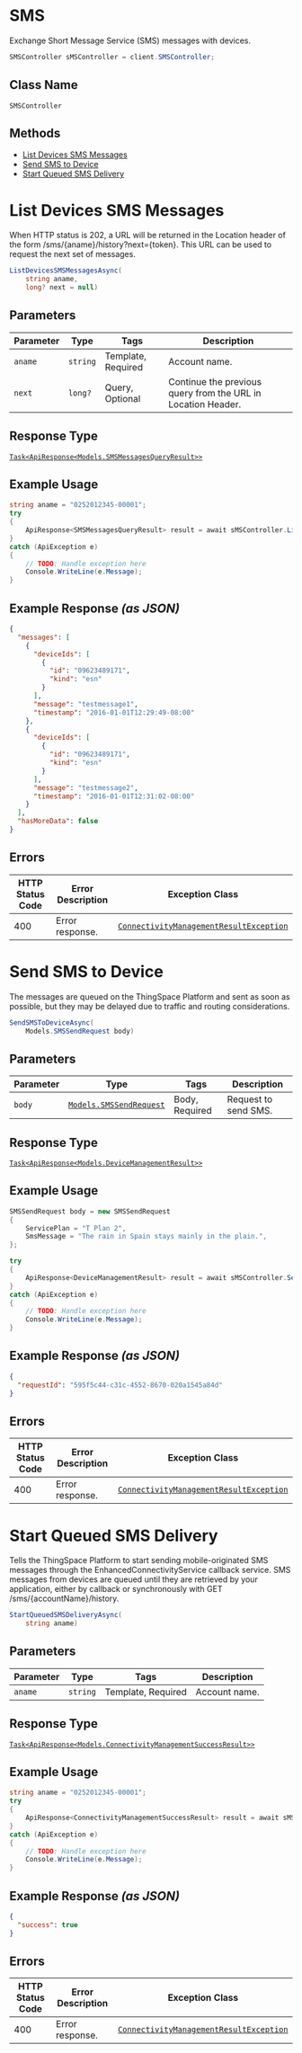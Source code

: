 # SMS

Exchange Short Message Service (SMS) messages with devices.

```csharp
SMSController sMSController = client.SMSController;
```

## Class Name

`SMSController`

## Methods

* [List Devices SMS Messages](../../doc/controllers/sms.md#list-devices-sms-messages)
* [Send SMS to Device](../../doc/controllers/sms.md#send-sms-to-device)
* [Start Queued SMS Delivery](../../doc/controllers/sms.md#start-queued-sms-delivery)


# List Devices SMS Messages

When HTTP status is 202, a URL will be returned in the Location header of the form /sms/{aname}/history?next={token}. This URL can be used to request the next set of messages.

```csharp
ListDevicesSMSMessagesAsync(
    string aname,
    long? next = null)
```

## Parameters

| Parameter | Type | Tags | Description |
|  --- | --- | --- | --- |
| `aname` | `string` | Template, Required | Account name. |
| `next` | `long?` | Query, Optional | Continue the previous query from the URL in Location Header. |

## Response Type

[`Task<ApiResponse<Models.SMSMessagesQueryResult>>`](../../doc/models/sms-messages-query-result.md)

## Example Usage

```csharp
string aname = "0252012345-00001";
try
{
    ApiResponse<SMSMessagesQueryResult> result = await sMSController.ListDevicesSMSMessagesAsync(aname, null);
}
catch (ApiException e)
{
    // TODO: Handle exception here
    Console.WriteLine(e.Message);
}
```

## Example Response *(as JSON)*

```json
{
  "messages": [
    {
      "deviceIds": [
        {
          "id": "09623489171",
          "kind": "esn"
        }
      ],
      "message": "testmessage1",
      "timestamp": "2016-01-01T12:29:49-08:00"
    },
    {
      "deviceIds": [
        {
          "id": "09623489171",
          "kind": "esn"
        }
      ],
      "message": "testmessage2",
      "timestamp": "2016-01-01T12:31:02-08:00"
    }
  ],
  "hasMoreData": false
}
```

## Errors

| HTTP Status Code | Error Description | Exception Class |
|  --- | --- | --- |
| 400 | Error response. | [`ConnectivityManagementResultException`](../../doc/models/connectivity-management-result-exception.md) |


# Send SMS to Device

The messages are queued on the ThingSpace Platform and sent as soon as possible, but they may be delayed due to traffic and routing considerations.

```csharp
SendSMSToDeviceAsync(
    Models.SMSSendRequest body)
```

## Parameters

| Parameter | Type | Tags | Description |
|  --- | --- | --- | --- |
| `body` | [`Models.SMSSendRequest`](../../doc/models/sms-send-request.md) | Body, Required | Request to send SMS. |

## Response Type

[`Task<ApiResponse<Models.DeviceManagementResult>>`](../../doc/models/device-management-result.md)

## Example Usage

```csharp
SMSSendRequest body = new SMSSendRequest
{
    ServicePlan = "T Plan 2",
    SmsMessage = "The rain in Spain stays mainly in the plain.",
};

try
{
    ApiResponse<DeviceManagementResult> result = await sMSController.SendSMSToDeviceAsync(body);
}
catch (ApiException e)
{
    // TODO: Handle exception here
    Console.WriteLine(e.Message);
}
```

## Example Response *(as JSON)*

```json
{
  "requestId": "595f5c44-c31c-4552-8670-020a1545a84d"
}
```

## Errors

| HTTP Status Code | Error Description | Exception Class |
|  --- | --- | --- |
| 400 | Error response. | [`ConnectivityManagementResultException`](../../doc/models/connectivity-management-result-exception.md) |


# Start Queued SMS Delivery

Tells the ThingSpace Platform to start sending mobile-originated SMS messages through the EnhancedConnectivityService callback service. SMS messages from devices are queued until they are retrieved by your application, either by callback or synchronously with GET /sms/{accountName}/history.

```csharp
StartQueuedSMSDeliveryAsync(
    string aname)
```

## Parameters

| Parameter | Type | Tags | Description |
|  --- | --- | --- | --- |
| `aname` | `string` | Template, Required | Account name. |

## Response Type

[`Task<ApiResponse<Models.ConnectivityManagementSuccessResult>>`](../../doc/models/connectivity-management-success-result.md)

## Example Usage

```csharp
string aname = "0252012345-00001";
try
{
    ApiResponse<ConnectivityManagementSuccessResult> result = await sMSController.StartQueuedSMSDeliveryAsync(aname);
}
catch (ApiException e)
{
    // TODO: Handle exception here
    Console.WriteLine(e.Message);
}
```

## Example Response *(as JSON)*

```json
{
  "success": true
}
```

## Errors

| HTTP Status Code | Error Description | Exception Class |
|  --- | --- | --- |
| 400 | Error response. | [`ConnectivityManagementResultException`](../../doc/models/connectivity-management-result-exception.md) |

